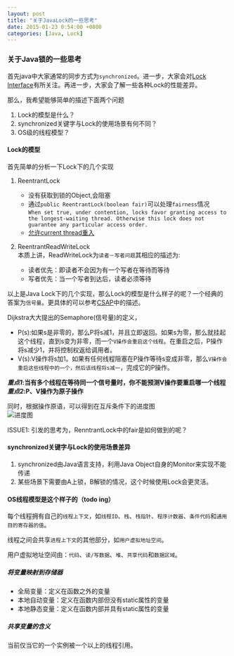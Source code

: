 ```yaml
---
layout: post
title: "关于JavaLock的一些思考"
date: 2015-01-23 0:54:00 +0800
categories: [Java, Lock]
---
```


### 关于Java锁的一些思考

首先java中大家通常的同步方式为`synchronized`。进一步，大家会对[Lock Interface](http://docs.oracle.com/javase/7/docs/api/java/util/concurrent/locks/Lock.html)有所关注。再进一步，大家会了解一些各种Lock的性能差异。

那么，我希望能够简单的描述下面两个问题

1. Lock的模型是什么？
2. synchronized关键字与Lock的使用场景有何不同？
3. OS级的线程模型？

#### Lock的模型

首先简单的分析一下Lock下的几个实现

1. ReentrantLock
    * 没有获取到锁的Object,会阻塞
    * 通过`public ReentrantLock(boolean fair)`可以处理`fairness`情况  
    `When set true, under contention, locks favor granting access to the longest-waiting thread. Otherwise this lock does not guarantee any particular access order.`
    * [允许current thread重入](http://tutorials.jenkov.com/java-concurrency/locks.html#reentrance)

2. ReentrantReadWriteLock  
    本质上讲，ReadWriteLock为`读者－写者问题`其相应的描述为:
    * 读者优先：即读者不会因为有一个写者在等待而等待
    * 写者优先：当一个写者到达后，读者必须等待
    
以上是Java Lock下的几个实现，那么Lock的模型是什么样子的呢？一个经典的答案为`信号量`。更具体的可以参考[CSAP](http://book.douban.com/subject/1230413/)中的描述。


Dijkstra大大提出的Semaphore(信号量)的定义，

* P(s):如果s是非零的，那么P将s减1，并且立即返回。如果s为零，那么就挂起这个线程，直到s变为非零，而一个`V操作会重启这个线程`。在重启之后，P操作将s减少1，并将控制权返给调用者。
* V(s):V操作将s加1。如果有任何线程阻塞在P操作等待s变成非零，那么`V操作会重启这些线程中的一个，然后该线程将s减一`，完成它的P操作。

**_重点1_:当有多个线程在等待同一个信号量时，你不能预测V操作要重启哪一个线程**
**_重点2_:P、V操作为原子操作**

同时，根据操作原语，可以得到在互斥条件下的进度图  
![进度图](http://cinaoblog-typechoupload.stor.sinaapp.com/IMG_0905.JPG)

ISSUE1: 引发的思考为，RenntrantLock中的fair是如何做到的呢？


#### synchronized关键字与Lock的使用场景差异

1. synchronized由Java语言支持，利用Java Object自身的Monitor来实现不能传递
2. 某些场景下需要由A上锁，B解锁的情况，这个时候使用Lock会更灵活。


#### OS线程模型是这个样子的（todo ing）


每个线程拥有自己的`线程上下文`，如`线程ID`、`栈`、`栈指针`、`程序计数器`、`条件代码`和`通用目的寄存器的值`。

线程之间会共享`进程上下文`的其他部分，如`用户虚拟地址空间`。

用户虚拟地址空间由：`代码`、`读/写数据`、`堆`、`共享代码`和`数据区域`。

##### 将变量映射到存储器

* 全局变量：定义在函数之外的变量
* 本地自动变量：定义在函数内部但没有static属性的变量
* 本地静态变量：定义在函数内部并具有static属性的变量

##### 共享变量的含义

当前仅当它的一个实例被一个以上的线程引用。



